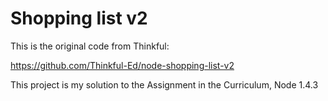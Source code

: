 Shopping list v2
================

This is the original code from Thinkful:

https://github.com/Thinkful-Ed/node-shopping-list-v2

This project is my solution to the Assignment in the Curriculum, Node 1.4.3
